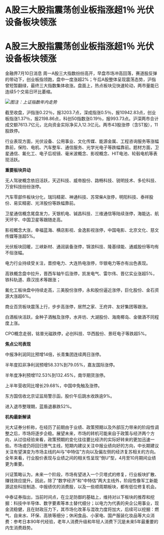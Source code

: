 # A股三大股指震荡创业板指涨超1％ 光伏设备板块领涨

# A股三大股指震荡创业板指涨超1％ 光伏设备板块领涨

金融界7月10日消息
周一A股三大指数纷纷高开，早盘市场冲高回落，赛道股反弹的带动下，创业板指领跑，盘中一度涨超2%；午后A股整体呈现震荡态势，沪指曾短暂翻绿，最终三大指数集体收涨。盘面上，热点板块见快速轮动，两市量能已连续5个交易日环比萎缩。

![](https://inews.gtimg.com/news_bt/O094o1yO3-nmUiujlaezZS5-l88Poel2Mc8Ko_Hf2oZUUAA/1000)_图注：上证指数年内走势_

截至收盘，沪指涨0.22％，报3203.7点，深成指涨0.5％，报10942.83点，创业板指涨1.37％，报2198.86点，科创50指数涨0.19％，报993.73点。沪深两市合计成交额7613.7亿元，北向资金实际净买入12.3亿元。两市43股涨停（含ST股），11股跌停。

行业表现方面，光伏设备、公用事业、文化传媒、能源金属、工程咨询服务等涨幅靠前，保险、电机、汽车整车、通信服务、光学光电子等跌幅靠前。题材方面，卫星通信、氟化工、电子后视镜、毫米波概念、影视概念、HIT电池、轮毂电机等表现活跃。

**重要板块异动**

无人驾驶概念依旧活跃，天迈科技、威帝股份、路畅科技、锐明技术、多伦科技、万安科技纷纷涨停。

汽车零部件板块分化，瑞玛精密、神通科技、苏常柴A涨停，明阳科技、泰祥股份、易实精密、光洋股份等跌幅靠前。

卫星通信概念尾盘发力，天银机电、铖昌科技、三维通信等陆续涨停，海能达、航天环宇、中国卫星等跟随走高。

影视概念大涨，幸福蓝海、横店影视、金逸影视涨停，中国电影、北京文化、慈文传媒等涨超5%。

光伏板块回暖，三峡新材、通润装备涨停，锦浪科技、隆基绿能、通威股份等均有不俗涨幅。

电力行业持续受关注，晋控电力、大连热电涨停，华银电力等亦有出色表现。

高铁概念盘中拉升，晋西车轴午后涨停，凯发电气、雷尔伟、晋亿实业涨超5%，铁科轨道、鼎汉技术等跟涨；

氟化工板块盘中持续走高，三美股份涨停，永和股份逼近涨停，巨化股份、金石资源大涨超6%。

商业百货板块震荡上行，步步高涨停，居然之家、王府井、友好集团等跟涨。

白酒板块活跃，金种子酒触及涨停，水井坊、大湖股份、海南椰岛、金徽酒不同程度上涨。

CPO概念走弱，铭普光磁跌停，必创科技、华西股份、景旺电子等跌超5%。

**焦点公司表现**

中报净利润同比预增14倍，长青集团连续两日涨停。

半年度扣非净利润预增58.33%到79.05%，嘉友国际涨停。

半年度净利预增112.53%到132.45%，南华期货涨停。

上半年营收同比增长29.68%，中国中免触及涨停。

东方国信收北京证监局警示函，股价午后跳水收跌逾9%。

进入退市整理期，蓝盾退暴跌52%。

**机构最新解读**

光大证券分析称，在经历了前期由于业绩、政策预期以及外部压力带来的阶段性调整之后，市场将逐步企稳。展望未来，市场的转机可能来自于政策与经济两个方向，从过往经验来看，政策预期的变化往往要比经济的实际好转来的更加迅速一些。市场或仍将回归景气主线，短期内建议关注中报业绩向好的方向，中长期建议关注有望演变为市场主线的AI与“中特估”方向以及偏左侧的经济复苏相关的方向。全年来看，行业股价表现与业绩之间的相关性呈现“倒U”型，4月至10月期间业绩更为重要。

兴证策略认为，未来一个阶段，市场有望进入一个贝塔式的修复，行业板块扩散、赚钱效应提升。因此，除了“数字经济”和“中特估”两大主线外，阶段性像军工新能源这些科技制造、中报绩优的消费股，以及一些顺周期板块，都有低位修复机会。

中泰证券指出，当前时间点，在立足防御的基础上，维持对以下板块的推荐和挖掘：科技中半导体、数字要素等本土替代细分；以电力为代表的央企公用事业，现金流稳健，且在财政压力下，其市场化改革与混改力度将加大，后续可以挖掘：燃气、自来水、环保、高铁等细分；休闲食品、小家电、国产服装化妆品等大众消费：参考日本90年代经验，老年人消费升级和年轻人消费下沉是未来5年最重要的内生消费趋势。

